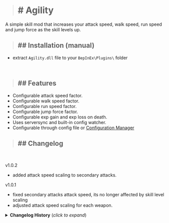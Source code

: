 ># <b># Agility</b>

A simple skill mod that increases your attack speed, walk speed, run speed and jump force as the skill levels up.

>## ## Installation (manual)

- extract `Agility.dll` file to your `BepInEx\Plugins\` folder

<br/>

>## ## Features

- Configurable attack speed factor.
- Configurable walk speed factor.
- Configurable run speed factor.
- Configurable jump force factor.
- Configurable exp gain and exp loss on death.
- Uses serversync and built-in config watcher.
- Configurable through config file or [Configuration Manager](https://valheim.thunderstore.io/package/Azumatt/Official_BepInEx_ConfigurationManager/)

>## ## Changelog
<br/>

v1.0.2
- added attack speed scaling to secondary attacks.


v1.0.1
- fixed secondary attacks attack speed, its no longer affected by skill level scaling
- adjusted attack speed scaling for each weapon.

<details>
<summary><b>Changelog History</b> (<i>click to expand</i>)</summary>
<br/>

v1.0.0
- first release.

</details>